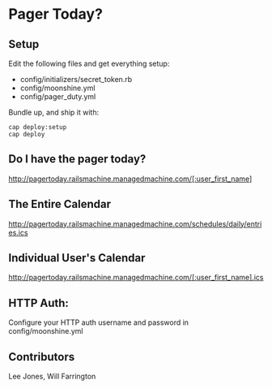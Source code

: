 # Pager Today?

## Setup

Edit the following files and get everything setup:

* config/initializers/secret_token.rb
* config/moonshine.yml
* config/pager_duty.yml

Bundle up, and ship it with:

    cap deploy:setup
    cap deploy

## Do I have the pager today?

http://pagertoday.railsmachine.managedmachine.com/[:user_first_name]

## The Entire Calendar

http://pagertoday.railsmachine.managedmachine.com/schedules/daily/entries.ics

## Individual User's Calendar

http://pagertoday.railsmachine.managedmachine.com/[:user_first_name].ics

## HTTP Auth:

Configure your HTTP auth username and password in config/moonshine.yml

## Contributors

Lee Jones, Will Farrington
